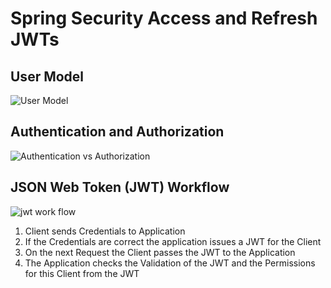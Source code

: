 # Spring Security Access and Refresh JWTs

## User Model
![User Model](https://user-images.githubusercontent.com/29623199/127276568-62f9fcbf-7ee3-4140-9736-32ac96b909a9.JPG)

## Authentication and Authorization
![Authentication vs Authorization](https://user-images.githubusercontent.com/29623199/127310101-8fdb801b-dc38-4cb6-857c-c7ed9a647a06.JPG)

## JSON Web Token (JWT) Workflow
![jwt work flow](https://user-images.githubusercontent.com/29623199/127441861-78405308-0bcd-48b3-8e21-c0f64490dbcc.JPG)

1) Client sends Credentials to Application
2) If the Credentials are correct the application issues a JWT for the Client
3) On the next Request the Client passes the JWT to the Application
4) The Application checks the Validation of the JWT and the Permissions for this Client from the JWT